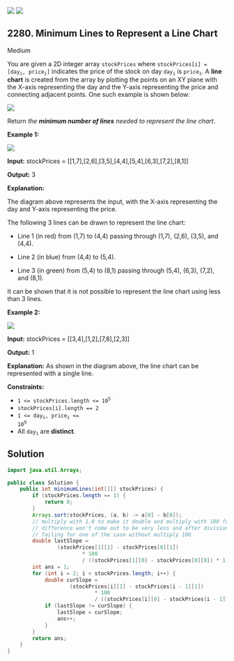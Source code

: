 [![](https://img.shields.io/github/stars/javadev/LeetCode-in-Java?label=Stars&style=flat-square)](https://github.com/javadev/LeetCode-in-Java)
[![](https://img.shields.io/github/forks/javadev/LeetCode-in-Java?label=Fork%20me%20on%20GitHub%20&style=flat-square)](https://github.com/javadev/LeetCode-in-Java/fork)

## 2280\. Minimum Lines to Represent a Line Chart

Medium

You are given a 2D integer array `stockPrices` where <code>stockPrices[i] = [day<sub>i</sub>, price<sub>i</sub>]</code> indicates the price of the stock on day <code>day<sub>i</sub></code> is <code>price<sub>i</sub></code>. A **line chart** is created from the array by plotting the points on an XY plane with the X-axis representing the day and the Y-axis representing the price and connecting adjacent points. One such example is shown below:

![](https://assets.leetcode.com/uploads/2022/03/30/1920px-pushkin_population_historysvg.png)

Return _the **minimum number of lines** needed to represent the line chart_.

**Example 1:**

![](https://assets.leetcode.com/uploads/2022/03/30/ex0.png)

**Input:** stockPrices = \[\[1,7],[2,6],[3,5],[4,4],[5,4],[6,3],[7,2],[8,1]]

**Output:** 3

**Explanation:**

The diagram above represents the input, with the X-axis representing the day and Y-axis representing the price.

The following 3 lines can be drawn to represent the line chart:

- Line 1 (in red) from (1,7) to (4,4) passing through (1,7), (2,6), (3,5), and (4,4).

- Line 2 (in blue) from (4,4) to (5,4).

- Line 3 (in green) from (5,4) to (8,1) passing through (5,4), (6,3), (7,2), and (8,1).

It can be shown that it is not possible to represent the line chart using less than 3 lines. 

**Example 2:**

![](https://assets.leetcode.com/uploads/2022/03/30/ex1.png)

**Input:** stockPrices = \[\[3,4],[1,2],[7,8],[2,3]]

**Output:** 1

**Explanation:** As shown in the diagram above, the line chart can be represented with a single line. 

**Constraints:**

*   <code>1 <= stockPrices.length <= 10<sup>5</sup></code>
*   `stockPrices[i].length == 2`
*   <code>1 <= day<sub>i</sub>, price<sub>i</sub> <= 10<sup>9</sup></code>
*   All <code>day<sub>i</sub></code> are **distinct**.

## Solution

```java
import java.util.Arrays;

public class Solution {
    public int minimumLines(int[][] stockPrices) {
        if (stockPrices.length == 1) {
            return 0;
        }
        Arrays.sort(stockPrices, (a, b) -> a[0] - b[0]);
        // multiply with 1.0 to make it double and multiply with 100 for making it big so that
        // difference won't come out to be very less and after division it become 0.
        // failing for one of the case without multiply 100
        double lastSlope =
                (stockPrices[1][1] - stockPrices[0][1])
                        * 100
                        / ((stockPrices[1][0] - stockPrices[0][0]) * 1.0);
        int ans = 1;
        for (int i = 2; i < stockPrices.length; i++) {
            double curSlope =
                    (stockPrices[i][1] - stockPrices[i - 1][1])
                            * 100
                            / ((stockPrices[i][0] - stockPrices[i - 1][0]) * 1.0);
            if (lastSlope != curSlope) {
                lastSlope = curSlope;
                ans++;
            }
        }
        return ans;
    }
}
```